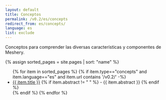 ```yaml
---
layout: default
title: Conceptos
permalink: /v0.2/es/concepts
redirect_from: es/concepts/
language: es
list: exclude
---
```


Conceptos para comprender las diversas características y componentes de Meshery.

{% assign sorted_pages = site.pages | sort: "name" %}

<ul>
    {% for item in sorted_pages %}
    {% if item.type=="concepts" and item.language=="es" and item.url contains '/v0.2/' -%}
      <li><a href="{{ site.baseurl }}{{ item.url }}">{{ item.title }}</a>
      {% if item.abstract != " " %}
        -  {{ item.abstract }}
      {% endif %}
      </li>
      {% endif %}
    {% endfor %}
</ul>

